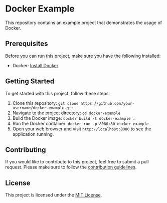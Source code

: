 # Docker Example

This repository contains an example project that demonstrates the usage of Docker.

## Prerequisites

Before you can run this project, make sure you have the following installed:

- Docker: [Install Docker](https://docs.docker.com/get-docker/)

## Getting Started

To get started with this project, follow these steps:

1. Clone this repository: `git clone https://github.com/your-username/docker-example.git`
2. Navigate to the project directory: `cd docker-example`
3. Build the Docker image: `docker build -t docker-example .`
4. Run the Docker container: `docker run -p 8080:80 docker-example`
5. Open your web browser and visit `http://localhost:8080` to see the application running.

## Contributing

If you would like to contribute to this project, feel free to submit a pull request. Please make sure to follow the [contribution guidelines](CONTRIBUTING.md).

## License

This project is licensed under the [MIT License](LICENSE).
